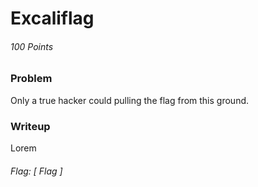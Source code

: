 # Excaliflag 
###### 100 Points


### Problem
Only a true hacker could pulling the flag from this ground. 


### Writeup
Lorem


###### Flag: [ Flag ]
